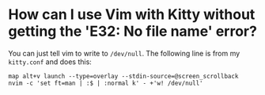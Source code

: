 # How can I use Vim with Kitty without getting the 'E32: No file name' error?

You can just tell vim to write to `/dev/null`.
The following line is from my `kitty.conf` and does this:
```
map alt+v launch --type=overlay --stdin-source=@screen_scrollback  nvim -c 'set ft=man | :$ | :normal k' - +'w! /dev/null'
```
